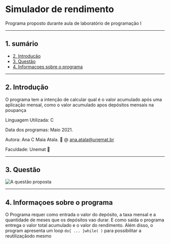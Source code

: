 # Simulador de rendimento <!-- omit in toc -->

Programa proposto durante aula de laboratório de programação I

***

## 1. sumário <!-- omit in toc -->

- [2. Introdução](#2-introdução)
- [3. Questão](#3-questão)
- [4. Informaçoes sobre o programa](#4-informaçoes-sobre-o-programa)

***

## 2. Introdução

O programa tem a intenção de calcular qual é o valor acumulado após uma aplicação mensal, como o valor acumulado apos depósitos mensais na poupança

Linguagem Utilizada: C

Data dos programas: Maio 2021.

Autora: Ana C Maia Atala. :e-mail: @ ana.atala@unemat.br

Faculdade: Unemat :school:

***

## 3. Questão

![A questão proposta](https://cdn.discordapp.com/attachments/838789007064301578/847485624969986048/unknown.png)

***

## 4. Informaçoes sobre o programa

O Programa requer como entrada o valor do depósito, a taxa mensal e a quantidade de meses que os depósitos vao durar.
E como saída o programa entrega o valor total acumulado e o valor do rendimento.
Além disso, o program apresenta um loop `do{ ... }while( )` para possibilitar a reutilizaçãodo mesmo
